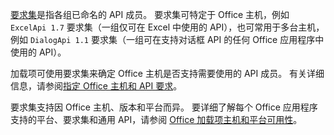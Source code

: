 [要求集](../develop/office-versions-and-requirement-sets.md)是指各组已命名的 API 成员。 要求集可特定于 Office 主机，例如 `ExcelApi 1.7` 要求集（一组仅可在 Excel 中使用的 API），也可常用于多台主机，例如 `DialogApi 1.1` 要求集（一组可在支持对话框 API 的任何 Office 应用程序中使用的 API）。

加载项可使用要求集来确定 Office 主机是否支持需要使用的 API 成员。 有关详细信息，请参阅[指定 Office 主机和 API 要求](../develop/specify-office-hosts-and-api-requirements.md)。

要求集支持因 Office 主机、版本和平台而异。 要详细了解每个 Office 应用程序支持的平台、要求集和通用 API，请参阅 [Office 加载项主机和平台可用性](../overview/office-add-in-availability.md)。
